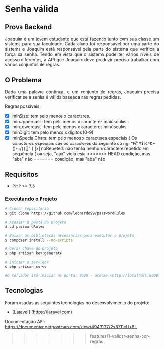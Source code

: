 # Senha válida
## Prova Backend
<p align="justify">
Joaquim é um jovem estudante que está fazendo junto com sua classe um sistema para sua faculdade.
Cada aluno foi responsável por uma parte do sistema e Joaquim está responsável pela parte do sistema
que verifica a força da senha.
Tendo em vista que o sistema pode ter vários níveis de acesso diferentes, a API que Joaquim deve
produzir precisa trabalhar com vários conjuntos de regras.
</p>

## O Problema
<p align="justify">
Dada uma palavra contínua, e um conjunto de regras, Joaquim precisa verificar se a senha é válida
baseada nas regras pedidas.
</p>
<p>Regras possíveis:</p>

- [x] minSize: tem pelo menos x caracteres.
- [x] minUppercase: tem pelo menos x caracteres maiúsculos
- [X] minLowercase: tem pelo menos x caracteres minúsculos
- [x] minDigit: tem pelo menos x dígitos (0-9)
- [x] minSpecialChars: tem pelo menos x caracteres especiais ( Os caracteres especiais são os
caracteres da seguinte string: "!@#$%^&*()-+\/{}[]" )
[x] noRepeted: não tenha nenhum caractere repetido em sequência ( ou seja, "aab" viola esta
<<<<<<< HEAD
condição, mas "aba" não
=======
condição, mas "aba" não

## Requisitos
- PHP >= 7.3

### Executando o Projeto
```bash
# Clonar repositório
$ git clone https://github.com/leonardo99/passwordRules

# Acessar a pasta do projeto
$ cd passwordRules

# Baixar as bibliotecas necessárias para executar o projeto
$ composer install --no-scripts

# Gerar chave do projeto
$ php artisan key:generate

# Iniciar o servidor
$ php artisan serve

#O servidor irá iniciar na porta: 8000 - acesse <http://localhost:8000>
```
## Tecnologias

Foram usadas as seguintes tecnologias no desenvolvimento do projeto:

- [Laravel] (https://laravel.com)

Documentação API: https://documenter.getpostman.com/view/4943137/2s8ZDeUz8L 
>>>>>>> features/1-validar-senha-por-regras
